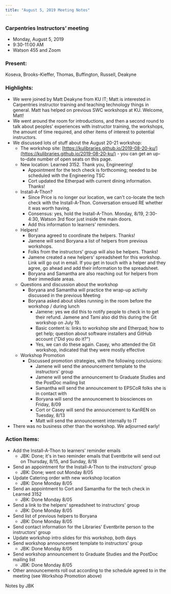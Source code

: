 ```yaml
---
title: "August 5, 2019 Meeting Notes"
---
```

### Carpentries Instructors’ meeting
- Monday, August 5, 2019
- 9:30-11:00 AM
- Watson 455 and Zoom

### Present:
Koseva, Brooks-Kieffer, Thomas, Buffington, Russell, Deakyne

### Highlights:
- We were joined by Matt Deakyne from KU IT; Matt is interested in Carpentries instructor training and teaching technology things in general. Matt has helped on previous SWC workshops at KU. Welcome, Matt!
- We went around the room for introductions, and then a second round to talk about peoples' experiences with instructor training, the workshops, the amount of time required, and other items of interest to potential instructors.
- We discussed lots of stuff about the August 20-21 workshop:
  - The workshop site: [https://kulibraries.github.io/2019-08-20-ku/](https://kulibraries.github.io/2019-08-20-ku/) - you can get an up-to-date number of open seats on this page.
  - New location: Learned 3152. Thank you, Engineering!
    - Appointment for the tech check is forthcoming; needed to be scheduled with the Engineering TSC
    - Cort updated the Etherpad with current dining information. Thanks!
  - Install-A-Thon?
    - Since Price is no longer our location, we can't co-locate the tech check with the Install-A-Thon. Conversation ensued RE whether it was worth having.
    - Consensus: yes, hold the Install-A-Thon. Monday, 8/19, 2:30-4:30, Watson 3rd floor just inside the main doors.
    - Add this information to learners' reminders.
  - Helpers!
    - Boryana agreed to coordinate the helpers. Thanks!
    - Jamene will send Boryana a list of helpers from previous workshops.
    - Folks from the instructors' group will also be helpers. Thanks!
    - Jamene created a new helpers' spreadsheet for this workshop. Link will go out in email. If you get in touch with a helper and they agree, go ahead and add their information to the spreadsheet.
    - Boryana and Samantha are also reaching out for helpers from their immediate areas.
  - Questions and discussion about the workshop
    - Boryana and Samantha will practice the wrap-up activity discussed in the previous Meeting
    - Boryana asked about slides running in the room before the workshop / during lunch
      - Jamene: yes we did this to notify people to check in to get their refund. Jamene and Tami also did this during the Git workshop on July 19.
      - Basic content is: links to workshop site and Etherpad; how to get help; question about software installers and GitHub account ("Did you do it?")
      - Yes, we can do these again. Casey, who attended the Git workshop, indicated that they were mostly effective
  - Workshop Promotion
    - Discussed promotion strategies, with the following conclusions:
      - Jamene will send the announcement template to the instructors' group
      - Jamene will send the announcement to Graduate Studies and the PostDoc mailing list
      - Samantha will send the announcement to EPSCoR folks she is in contact with
      - Boryana will send the announcement to biosciences on Friday, 8/09
      - Cort or Casey will send the announcement to KanREN on Tuesday, 8/13
      - Matt will send the announcement internally to IT
- There was no business other than the workshop. We adjourned early!

### Action Items:
- Add the Install-A-Thon to learners' reminder emails
  - JBK: Done; it's in two reminder emails that Eventbrite will send out on Thursday, 8/15, and Sunday, 8/18
- Send an appointment for the Install-A-Thon to the instructors' group
  - JBK: Done; went out Monday 8/05
- Update Catering order with new workshop location  
  - JBK: Done Monday 8/05
- Send an appointment to Cort and Samantha for the tech check in Learned 3152
  - JBK: Done Monday 8/05
- Send a link to the helpers' spreadsheet to instructors' group
  - JBK: Done Monday 8/05
- Send list of previous helpers to Boryana
  - JBK: Done Monday 8/05
- Send contact information for the Libraries' Eventbrite person to the instructors' group
- Update workshop intro slides for this workshop, both days
- Send workshop announcement template to instructors' group
  - JBK: Done Monday 8/05
- Send workshop announcement to Graduate Studies and the PostDoc mailing list
  - JBK: Done Monday 8/05
- Other announcements roll out according to the schedule agreed to in the meeting (see Workshop Promotion above)


Notes by JBK
